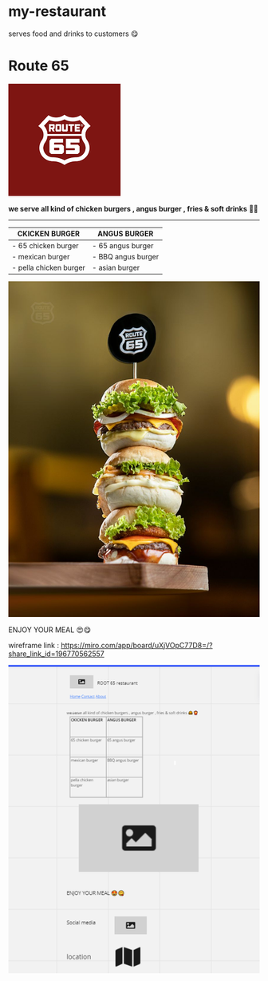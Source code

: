 # my-restaurant
serves food and drinks to customers 😋

# Route 65
<img src="Assetes/root 65.png" alt="root 65">

**we serve all kind of chicken burgers , angus burger  , fries & soft drinks** 🍔🍟

---
 
| CKICKEN BURGER | ANGUS BURGER |
| ----------- | ----------- |
| - 65 chicken burger |- 65 angus burger |
| - mexican burger |- BBQ angus burger  |
| - pella chicken burger | - asian burger 

<img src="Assetes/3 burgers.jpg" alt="3 burgers">

ENJOY YOUR MEAL 😍😋

wireframe link : https://miro.com/app/board/uXjVOpC77D8=/?share_link_id=196770562557

<img src="Assetes/Wireframe.PNG" alt="wireframe">

